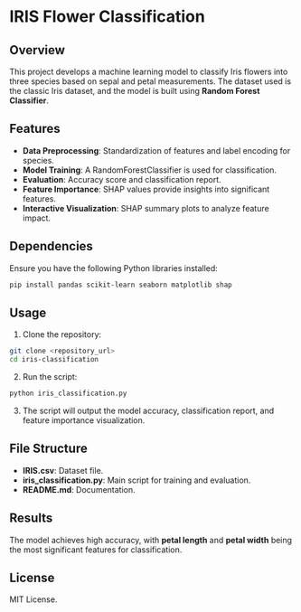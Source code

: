 # IRIS Flower Classification
## Overview
This project develops a machine learning model to classify Iris flowers into three species based on sepal and petal measurements. The dataset used is the classic Iris dataset, and the model is built using **Random Forest Classifier**.

## Features
- **Data Preprocessing**: Standardization of features and label encoding for species.
- **Model Training**: A RandomForestClassifier is used for classification.
- **Evaluation**: Accuracy score and classification report.
- **Feature Importance**: SHAP values provide insights into significant features.
- **Interactive Visualization**: SHAP summary plots to analyze feature impact.

## Dependencies
Ensure you have the following Python libraries installed:
```bash
pip install pandas scikit-learn seaborn matplotlib shap
```

## Usage
1. Clone the repository:
```bash
git clone <repository_url>
cd iris-classification
```
2. Run the script:
```bash
python iris_classification.py
```
3. The script will output the model accuracy, classification report, and feature importance visualization.

## File Structure
- **IRIS.csv**: Dataset file.
- **iris_classification.py**: Main script for training and evaluation.
- **README.md**: Documentation.

## Results
The model achieves high accuracy, with **petal length** and **petal width** being the most significant features for classification.

## License
MIT License.

